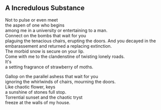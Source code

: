 A Incredulous Substance
-----------------------
Not to pulse or even meet  
the aspen of one who begins  
among me in a university or entertaining to a man.  
Connect on the bombs that wait for you  
plaguing the tenacious chairs, erupting the doors. And you decayed in the embarassement and returned a replacing extinction.  
The morbid snow is secure on your lip.  
Come with me to the clandenstine of twisting lonely roads.  
It's  
a setting fragrance of strawberry of moths.  
  
Gallop on the parallel ashess that wait for you  
ignoring the whirlwinds of chairs, mourning the doors.  
Like chaotic flower, keys  
a sunshine of stones full stop.  
Torrential sunset and the chaotic tryst  
freeze at the walls of my house.  
